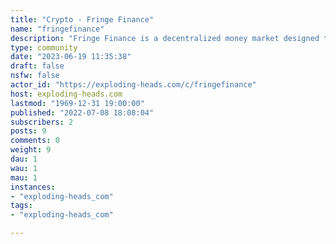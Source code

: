 ```yaml
---
title: "Crypto - Fringe Finance" 
name: "fringefinance"
description: "Fringe Finance is a decentralized money market designed to unlock the capital spread in crypto assets regardless of their capitalization and supported network. With a next-generation DeFi lending & borrowing ecosystem, Fringe aims to unlock the dormant capital from traditional financial markets and all-tier cryptocurrencies."
type: community
date: "2023-06-19 11:35:38"
draft: false
nsfw: false
actor_id: "https://exploding-heads.com/c/fringefinance"
host: exploding-heads.com
lastmod: "1969-12-31 19:00:00"
published: "2022-07-08 18:08:04"
subscribers: 2
posts: 9
comments: 0
weight: 9
dau: 1
wau: 1
mau: 1
instances:
- "exploding-heads_com"
tags: 
- "exploding-heads_com"

---
```

